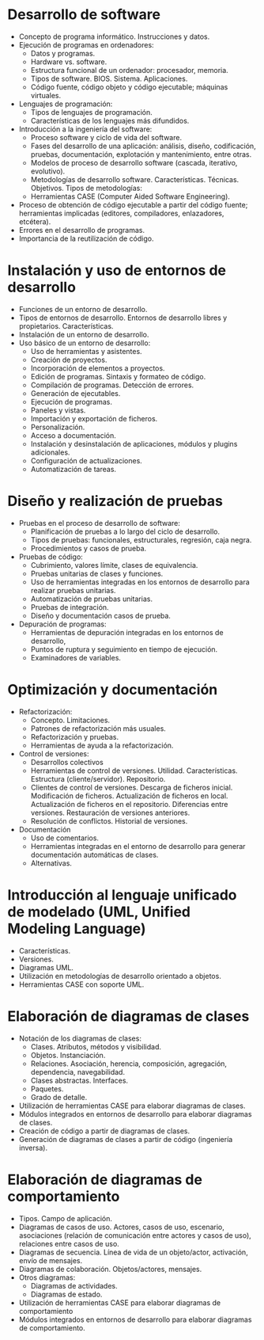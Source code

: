 # Desarrollo de software
- Concepto de programa informático. Instrucciones y datos.
- Ejecución de programas en ordenadores:
  - Datos y programas.
  - Hardware vs. software.
  - Estructura funcional de un ordenador: procesador, memoria.
  - Tipos de software. BIOS. Sistema. Aplicaciones.
  - Código fuente, código objeto y código ejecutable; máquinas virtuales.
- Lenguajes de programación:
  - Tipos de lenguajes de programación.
  - Características de los lenguajes más difundidos.
- Introducción a la ingeniería del software:
  - Proceso software y ciclo de vida del software.
  - Fases del desarrollo de una aplicación: análisis, diseño, codificación, pruebas, documentación, explotación y mantenimiento, entre otras.
  - Modelos de proceso de desarrollo software (cascada, iterativo, evolutivo).
  - Metodologías de desarrollo software. Características. Técnicas. Objetivos. Tipos de metodologías:
  - Herramientas CASE (Computer Aided Software Engineering).
- Proceso de obtención de código ejecutable a partir del código fuente; herramientas implicadas (editores, compiladores, enlazadores, etcétera).
- Errores en el desarrollo de programas.
- Importancia de la reutilización de código.

# Instalación y uso de entornos de desarrollo
- Funciones de un entorno de desarrollo.
- Tipos de entornos de desarrollo. Entornos de desarrollo libres y propietarios. Características.
- Instalación de un entorno de desarrollo.
- Uso básico de un entorno de desarrollo:
  - Uso de herramientas y asistentes.
  - Creación de proyectos.
  - Incorporación de elementos a proyectos.
  - Edición de programas. Sintaxis y formateo de código.
  - Compilación de programas. Detección de errores.
  - Generación de ejecutables.
  - Ejecución de programas.
  - Paneles y vistas.
  - Importación y exportación de ficheros.
  - Personalización.
  - Acceso a documentación.
  - Instalación y desinstalación de aplicaciones, módulos y plugins adicionales.
  - Configuración de actualizaciones.
  - Automatización de tareas.

# Diseño y realización de pruebas
- Pruebas en el proceso de desarrollo de software:
  - Planificación de pruebas a lo largo del ciclo de desarrollo.
  - Tipos de pruebas: funcionales, estructurales, regresión, caja negra.
  - Procedimientos y casos de prueba.
- Pruebas de código:
  - Cubrimiento, valores límite, clases de equivalencia.
  - Pruebas unitarias de clases y funciones.
  - Uso de herramientas integradas en los entornos de desarrollo para realizar pruebas unitarias.
  - Automatización de pruebas unitarias.
  - Pruebas de integración.
  - Diseño y documentación casos de prueba.
- Depuración de programas:
  - Herramientas de depuración integradas en los entornos de desarrollo,
  - Puntos de ruptura y seguimiento en tiempo de ejecución.
  - Examinadores de variables.

# Optimización y documentación
- Refactorización:
  - Concepto. Limitaciones.
  - Patrones de refactorización más usuales.
  - Refactorización y pruebas.
  - Herramientas de ayuda a la refactorización.
- Control de versiones:
  - Desarrollos colectivos
  - Herramientas de control de versiones. Utilidad. Características. Estructura (cliente/servidor). Repositorio.
  - Clientes de control de versiones. Descarga de ficheros inicial. Modificación de ficheros. Actualización de ficheros en local. Actualización de ficheros en el repositorio. Diferencias entre versiones. Restauración de versiones anteriores.
  - Resolución de conflictos. Historial de versiones.
- Documentación
  - Uso de comentarios.
  - Herramientas integradas en el entorno de desarrollo para generar documentación automáticas de clases.
  - Alternativas.

# Introducción al lenguaje unificado de modelado (UML, Unified Modeling Language)
- Características.
- Versiones.
- Diagramas UML.
- Utilización en metodologías de desarrollo orientado a objetos.
- Herramientas CASE con soporte UML.

# Elaboración de diagramas de clases
- Notación de los diagramas de clases:
  - Clases. Atributos, métodos y visibilidad.
  - Objetos. Instanciación.
  - Relaciones. Asociación, herencia, composición, agregación, dependencia, navegabilidad.
  - Clases abstractas. Interfaces.
  - Paquetes.
  - Grado de detalle.
- Utilización de herramientas CASE para elaborar diagramas de clases.
- Módulos integrados en entornos de desarrollo para elaborar diagramas de clases.
- Creación de código a partir de diagramas de clases.
- Generación de diagramas de clases a partir de código (ingeniería inversa).

# Elaboración de diagramas de comportamiento
- Tipos. Campo de aplicación.
- Diagramas de casos de uso. Actores, casos de uso, escenario, asociaciones (relación de comunicación entre actores y casos de uso), relaciones entre casos de uso.
- Diagramas de secuencia. Línea de vida de un objeto/actor, activación, envío de mensajes.
- Diagramas de colaboración. Objetos/actores, mensajes.
- Otros diagramas:
  - Diagramas de actividades.
  - Diagramas de estado.
- Utilización de herramientas CASE para elaborar diagramas de comportamiento
- Módulos integrados en entornos de desarrollo para elaborar diagramas de comportamiento.
